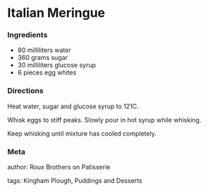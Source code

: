 # Italian Meringue

### Ingredients
 * 80 milliliters water
 * 360 grams sugar
 * 30 milliliters glucose syrup
 * 6 pieces egg whites

### Directions

Heat water, sugar and glucose syrup to 121C.

Whisk eggs to stiff peaks.  Slowly pour in hot syrup while whisking.

Keep whisking until mixture has cooled completely.

### Meta
author: Roux Brothers on Patisserie

tags: Kingham Plough, Puddings and Desserts

